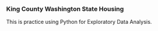 ### King County Washington State Housing 

This is practice using Python for Exploratory Data Analysis.

